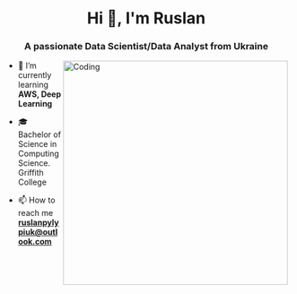 <h1 align="center">Hi 👋, I'm Ruslan</h1>
<h3 align="center">A passionate Data Scientist/Data Analyst from Ukraine</h3>
<img align="right" alt="Coding" width=400 src="https://i.pinimg.com/originals/31/53/2d/31532d7d378053de3b8bf23c6e7bfae3.gif">

- 🌱 I’m currently learning **AWS, Deep Learning**

- 🎓 Bachelor of Science in Computing Science. Griffith College

- 📫 How to reach me **ruslanpylypiuk@outlook.com**

